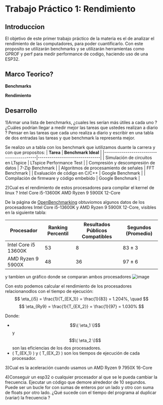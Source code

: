 # Trabajo Práctico 1: Rendimiento 
## Introduccion 
El objetivo de este primer trabajo práctico de la materia es el de analizar el rendimiento de las computadores, para poder cuantificarlo. Con este proposito se utilizarán benchmarks y se utilizarán herramientas como GPROF y perf para medir performance de codigo, haciendo uso de una ESP32.


## Marco Teorico?
**Benchmarks**

**Rendimiento**


## Desarrollo 


1)Armar una lista de benchmarks, ¿cuales les serían más útiles a cada uno ? ¿Cuáles podrían llegar a medir mejor las tareas que ustedes realizan a diario ?
Pensar en las tareas que cada uno realiza a diario y escribir en una tabla de dos entradas las tareas y que benchmark la representa mejor.

Se realizo un a tabla con los benchmark que iutilizamos duante la carrera y con que propositos:
| **Tarea**                                 | **Benchmark Ideal**            |
|-------------------------------------------|--------------------------------|
| Simulación de circuitos en LTspice        | LTspice Performance Test       |
| Compresión y descompresión de datos       | 7-Zip Benchmark                |
| Algoritmos de procesamiento de señales    | FFT Benchmark                  |
| Evaluación de código en C/C++             | Google Benchmark               |
| Compilación de firmware y código embebido | Google Benchmark               |

2)Cual es el rendimiento de estos procesadores para compilar el kernel de linux ?
	Intel Core i5-13600K
	AMD Ryzen 9 5900X 12-Core

 De la página de [OpenBenchmarking](https://openbenchmarking.org/test/pts/build-linux-kernel-1.15.0) obtuviomos algunos datos de los procesadores Intel Core i5-13600K y AMD Ryzen 9 5900X 12-Core, visibles en la siguiente tabla: 
 
| **Procesador**            | **Ranking Percentil** | **Resultados Públicos Compatibles** | **Segundos (Promedio)** |
|---------------------------|-----------------------|----------------------------------|----------------------------|
| Intel Core i5 13600K      | 53                    | 8                                | 83 ± 3                     |
| AMD Ryzen 9 5900X         | 48                    | 36                               | 97 ± 6                     |

y tambien un gráfico donde se comparan ambos procesadores 
![image](https://github.com/user-attachments/assets/b9d83e25-9e8e-444b-9a6f-c74fe487144f)

Con esto podemos calcular el rendimiento de los procesadores relacionanodlos con el tiempo de ejecución:
$$
\eta_{i5} = \frac{1}{T_{EX_1}} = \frac{1}{83} = 1.204%,
\quad
$$ $$
\eta_{Ry9} = \frac{1}{T_{EX_2}} = \frac{1}{97} = 1.030%
$$

Donde:
- $$\( \eta_1 \)$$ y $$\( \eta_2 \)$$ son las eficiencias de los dos procesadores. 
- \( T_{EX_1} \) y \( T_{EX_2} \) son los tiempos de ejecución de cada procesador.


3)Cual es la aceleración cuando usamos un AMD Ryzen 9 7950X 16-Core

4)Conseguir un esp32 o cualquier procesador al que se le pueda cambiar la frecuencia.
Ejecutar un código que demore alrededor de 10 segundos. Puede ser un bucle for con sumas de enteros por un lado y otro con suma de floats por otro lado.
¿Qué sucede con el tiempo del programa al duplicar (variar) la frecuencia ? 


